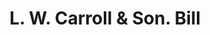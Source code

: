 ---
doi: 10.7916/D8BP1DZX
date_other: '1900'
date_other_textual: 1900-1909
form: printed ephemera
genre:
- Invoices
name:
- L. W. Carroll & Son
object_in_context_url: https://biggert.cul.columbia.edu/items/view/ave_biggert_01729
subject_hierarchical_geographic:
- Norwich, Connecticut, United States
subject_name:
- L. W. Carroll & Son
title: L. W. Carroll & Son. Bill
sort_title: L. W. Carroll & Son. Bill
call_number: ave_biggert_01729
coordinates:
- 41.55027777777777,-72.08749999999999
pid: ave_biggert_01729
identifiers: ave_biggert_01729
canvas_id: ldpd:396987
permalink: "/items/ave_biggert_01729/"
layout: iiif-image-page
---